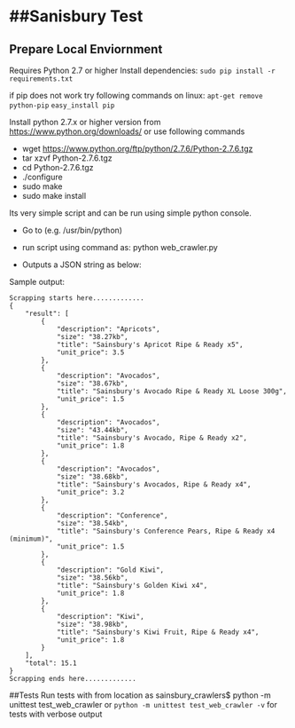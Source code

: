 ##Sanisbury Test
=====================


Prepare Local Enviornment
--------------------------

Requires Python 2.7 or higher
Install dependencies: `sudo pip install -r requirements.txt`

if pip does not work try following commands on linux:
`apt-get remove python-pip`
`easy_install pip`

Install python 2.7.x or higher version from https://www.python.org/downloads/
or use following commands
 - wget https://www.python.org/ftp/python/2.7.6/Python-2.7.6.tgz 
 - tar xzvf Python-2.7.6.tgz 
 - cd Python-2.7.6.tgz
 - ./configure
 - sudo make
 - sudo make install

Its very simple script and can be run using simple python console.
 - Go to <python location> (e.g. /usr/bin/python)
 -  run script using command as: 
	python web_crawler.py 

- Outputs a JSON string as below:

Sample output:
```
Scrapping starts here.............
{
    "result": [
        {
            "description": "Apricots", 
            "size": "38.27kb", 
            "title": "Sainsbury's Apricot Ripe & Ready x5", 
            "unit_price": 3.5
        }, 
        {
            "description": "Avocados", 
            "size": "38.67kb", 
            "title": "Sainsbury's Avocado Ripe & Ready XL Loose 300g", 
            "unit_price": 1.5
        }, 
        {
            "description": "Avocados", 
            "size": "43.44kb", 
            "title": "Sainsbury's Avocado, Ripe & Ready x2", 
            "unit_price": 1.8
        }, 
        {
            "description": "Avocados", 
            "size": "38.68kb", 
            "title": "Sainsbury's Avocados, Ripe & Ready x4", 
            "unit_price": 3.2
        }, 
        {
            "description": "Conference", 
            "size": "38.54kb", 
            "title": "Sainsbury's Conference Pears, Ripe & Ready x4 (minimum)", 
            "unit_price": 1.5
        }, 
        {
            "description": "Gold Kiwi", 
            "size": "38.56kb", 
            "title": "Sainsbury's Golden Kiwi x4", 
            "unit_price": 1.8
        }, 
        {
            "description": "Kiwi", 
            "size": "38.98kb", 
            "title": "Sainsbury's Kiwi Fruit, Ripe & Ready x4", 
            "unit_price": 1.8
        }
    ], 
    "total": 15.1
}
Scrapping ends here.............
```

##Tests
Run tests with
from location as sainsbury_crawlers$ python -m unittest test_web_crawler
or
`python -m unittest test_web_crawler -v`
for tests with verbose output

